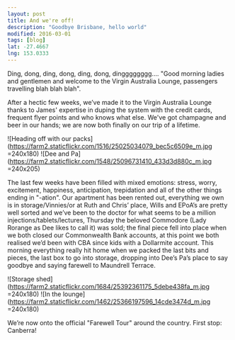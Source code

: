 ```yaml
---
layout: post
title: And we're off!
description: "Goodbye Brisbane, hello world"
modified: 2016-03-01
tags: [blog]
lat: -27.4667
lng: 153.0333
---
```


Ding, dong, ding, dong, ding, dong, dingggggggg…. "Good morning ladies and gentlemen and welcome to the Virgin Australia Lounge, passengers travelling blah blah blah".

After a hectic few weeks, we’ve made it to the Virgin Australia Lounge thanks to James' expertise in duping the system with the credit cards, frequent flyer points and who knows what else. We've got champagne and beer in our hands; we are now both finally on our trip of a lifetime.

![Heading off with our packs](https://farm2.staticflickr.com/1516/25025034079_bec5c6509e_m.jpg =240x180) ![Dee and Pa](https://farm2.staticflickr.com/1548/25096731410_433d3d880c_m.jpg =240x205)

The last few weeks have been filled with mixed emotions: stress, worry, excitement, happiness, anticipation, trepidation and all of the other things ending in "-ation". Our apartment has been rented out, everything we own is in storage/Vinnies/or at Ruth and Chris’ place, Wills and EPoA’s are pretty well sorted and we’ve been to the doctor for what seems to be a million injections/tablets/lectures, Thursday the beloved Commodore (Lady Rorange as Dee likes to call it) was sold; the final piece fell into place when we both closed our Commonwealth Bank accounts, at this point we both realised we’d been with CBA since kids with a Dollarmite account. This morning everything really hit home when we packed the last bits and pieces, the last box to go into storage, dropping into Dee’s Pa’s place to say goodbye and saying farewell to Maundrell Terrace.


![Storage shed](https://farm2.staticflickr.com/1684/25392361175_5debe438fa_m.jpg =240x180) ![In the lounge](https://farm2.staticflickr.com/1462/25366197596_14cde3474d_m.jpg =240x180)
 
We’re now onto the official "Farewell Tour" around the country. First stop: Canberra!
